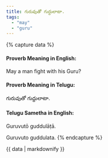 ```yaml
---
title: గురువుతో గుద్దులాటా.
tags:
  - "may"
  - "guru"
---
```


{% capture data %}
#### Proverb Meaning in English:
May a man fight with his Guru?

#### Proverb Meaning in Telugu:
గురువుతో గుద్దులాటా.

#### Telugu Sametha in English:
Guruvutō guddulāṭā.

Guruvuto guddulata.
{% endcapture %}

{{ data | markdownify }}

